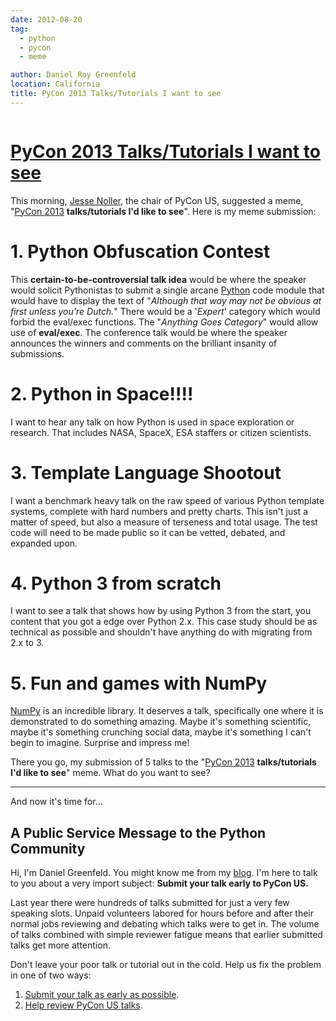```yaml
---
date: 2012-08-20
tag:
  - python
  - pycon
  - meme

author: Daniel Roy Greenfeld
location: California
title: PyCon 2013 Talks/Tutorials I want to see
---
```


<div class="twelve wide column">
  <h1 class="ui block header">
    <div class="content">
      <a href="/pycon-2013-talks-tutorials-i-want-to-see "
        >PyCon 2013 Talks/Tutorials I want to see</a
      >
    </div>
  </h1>
  <p>
    This morning,
    <a href="http://jessenoller.com/" target="_blank">Jesse Noller</a>, the
    chair of PyCon US, suggested a meme, "<a
      href="https://us.pycon.org/2013"
      target="_blank"
      >PyCon 2013</a
    >
    <strong>talks/tutorials I'd like to see</strong>". Here is my meme
    submission:
  </p>
  <h1 id="1-python-obfuscation-contest">1. Python Obfuscation Contest</h1>
  <p>
    This <strong>certain-to-be-controversial talk idea</strong> would be where
    the speaker would solicit Pythonistas to submit a single arcane
    <a href="http://python.org" target="_blank">Python</a> code module that
    would have to display the text of "<em
      >Although that way may not be obvious at first unless you're Dutch.</em
    >" There would be a '<em>Expert</em>' category which would forbid the
    eval/exec functions. The "<em>Anything Goes Category</em>" would allow use
    of <strong>eval/exec</strong>. The conference talk would be where the
    speaker announces the winners and comments on the brilliant insanity of
    submissions.
  </p>
  <h1 id="2-python-in-space">2. Python in Space!!!!</h1>
  <p>
    I want to hear any talk on how Python is used in space exploration or
    research. That includes NASA, SpaceX, ESA staffers or citizen scientists.
  </p>
  <h1 id="3-template-language-shootout">3. Template Language Shootout</h1>
  <p>
    I want a benchmark heavy talk on the raw speed of various Python template
    systems, complete with hard numbers and pretty charts. This isn't just a
    matter of speed, but also a measure of terseness and total usage. The test
    code will need to be made public so it can be vetted, debated, and expanded
    upon.
  </p>
  <h1 id="4-python-3-from-scratch">4. Python 3 from scratch</h1>
  <p>
    I want to see a talk that shows how by using Python 3 from the start, you
    content that you got a edge over Python 2.x. This case study should be as
    technical as possible and shouldn't have anything do with migrating from 2.x
    to 3.
  </p>
  <h1 id="5-fun-and-games-with-numpy">5. Fun and games with NumPy</h1>
  <p>
    <a href="http://numpy.scipy.org/" target="_blank">NumPy</a> is an incredible
    library. It deserves a talk, specifically one where it is demonstrated to do
    something amazing. Maybe it's something scientific, maybe it's something
    crunching social data, maybe it's something I can't begin to imagine.
    Surprise and impress me!
  </p>
  <p>
    There you go, my submission of 5 talks to the "<a
      href="https://us.pycon.org/2013"
      target="_blank"
      >PyCon 2013</a
    >
    <strong>talks/tutorials I'd like to see</strong>" meme. What do you want to
    see?
  </p>
  <hr />
  <p>And now it's time for...</p>
  <h2 id="a-public-service-message-to-the-python-community">
    A Public Service Message to the Python Community
  </h2>
  <p>
    Hi, I'm Daniel Greenfeld. You might know me from my
    <a href="https://pydanny.com" target="_blank">blog</a>. I'm here to talk to
    you about a very import subject:
    <strong>Submit your talk early to PyCon US.</strong>
  </p>
  <p>
    Last year there were hundreds of talks submitted for just a very few
    speaking slots. Unpaid volunteers labored for hours before and after their
    normal jobs reviewing and debating which talks were to get in. The volume of
    talks combined with simple reviewer fatigue means that earlier submitted
    talks get more attention.
  </p>
  <p>
    Don't leave your poor talk or tutorial out in the cold. Help us fix the
    problem in one of two ways:
  </p>
  <ol>
    <li>
      <a href="https://us.pycon.org/2013/speaking/cfp" target="_blank"
        >Submit your talk as early as possible</a
      >.
    </li>
    <li>
      <a
        href="http://pycon.blogspot.com/2012/07/i-want-you-for-pycon-program-commitee "
        target="_blank"
        >Help review PyCon US talks</a
      >.
    </li>
  </ol>
  </div>
